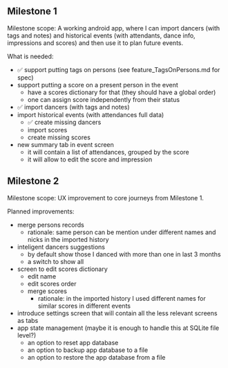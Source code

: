 
## Milestone 1

Milestone scope:
A working android app, where I can import dancers (with tags and notes) and historical events (with attendants, dance info, impressions and scores)
and then use it to plan future events.

What is needed:
- ✅ support putting tags on persons (see feature_TagsOnPersons.md for spec)
- support putting a score on a present person in the event
  - have a scores dictionary for that (they should have a global order)
  - one can assign score independently from their status
- ✅ import dancers (with tags and notes)
- import historical events (with attendances full data)
  - ✅ create missing dancers
  - import scores
  - create missing scores
- new summary tab in event screen
  - it will contain a list of attendances, grouped by the score
  - it will allow to edit the score and impression

## Milestone 2

Milestone scope:
UX improvement to core journeys from Milestone 1.

Planned improvements:
- merge persons records
  - rationale: same person can be mention under different names and nicks in the imported history
- inteligent dancers suggestions
  - by default show those I danced with more than one in last 3 months
  - a switch to show all
- screen to edit scores dictionary
  - edit name
  - edit scores order
  - merge scores
    - rationale: in the imported history I used different names for similar scores in different events
- introduce settings screen that will contain all the less relevant screens as tabs
- app state management (maybe it is enough to handle this at SQLite file level?)
  - an option to reset app database
  - an option to backup app database to a file
  - an option to restore the app database from a file